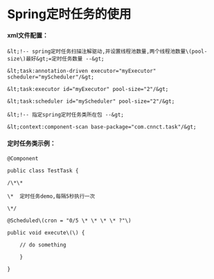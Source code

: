 # Spring定时任务的使用

#### xml文件配置：

```
&lt;!-- spring定时任务扫描注解驱动,并设置线程池数量,两个线程池数量\(pool-size\)最好&gt;=定时任务数量 --&gt;

&lt;task:annotation-driven executor="myExecutor" scheduler="myScheduler"/&gt;

&lt;task:executor id="myExecutor" pool-size="2"/&gt;

&lt;task:scheduler id="myScheduler" pool-size="2"/&gt;

&lt;!-- 指定spring定时任务类所在包 --&gt;

&lt;context:component-scan base-package="com.cnnct.task"/&gt;
```

#### 定时任务类示例：

    @Component

    public class TestTask {

    /\*\*

```
\*  定时任务demo,每隔5秒执行一次

\*/

@Scheduled\(cron = "0/5 \* \* \* \* ?"\)

public void execute\(\) {

    // do something

    }
```

    }

